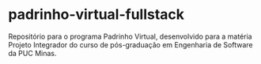 # padrinho-virtual-fullstack
Repositório para o programa Padrinho Virtual, desenvolvido para a matéria Projeto Integrador do curso de pós-graduação em Engenharia de Software da PUC Minas.
